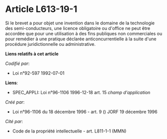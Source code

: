 # Article L613-19-1

Si le brevet a pour objet une invention dans le domaine de la technologie des semi-conducteurs, une licence obligatoire ou
d'office ne peut être accordée que pour une utilisation à des fins publiques non commerciales ou pour remédier à une pratique
déclarée anticoncurrentielle à la suite d'une procédure juridictionnelle ou administrative.

**Liens relatifs à cet article**

_Codifié par_:

  - Loi n°92-597 1992-07-01

**Liens**:

  - SPEC_APPLI: Loi n°96-1106 1996-12-18 art. 15 *champ d'application*

_Créé par_:

  - Loi n°96-1106 du 18 décembre 1996 - art. 9 () JORF 19 décembre 1996

_Cité par_:

  - Code de la propriété intellectuelle - art. L811-1-1 (MMN)
